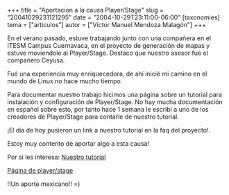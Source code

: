+++
title = "Aportacion a la causa Player/Stage"
slug = "20041029231121295"
date = "2004-10-29T23:11:00-06:00"
[taxonomies]
tema = ["articulos"]
autor = ["Víctor Manuel Mendoza Malagón"]
+++

En el verano pasado, estuve trabajando junto con una compañera en el
ITESM Campus Cuernavaca, en el proyecto de generación de mapas y estuve
moviendole al Player/Stage. Destaco que nuestro asesor fue el compañero
Ceyusa.

<!-- more -->
Fué una experiencia muy enriquecedora, de ahí inicié mi camino en el
mundo de Linux no hace mucho tiempo.

Para documentar nuestro trabajo hicimos una página sobre un tutorial
para instalación y configuración de Player/Stage. No hay mucha
documentación en español sobre esto, por tanto hace 1 semana le escribí
a uno de los creadores de Player/Stage para contarle de nuestro
tutorial.

¡El día de hoy pusieron un link a nuestro tutorial en la faq del
proyecto!.

Estoy muy contento de aportar algo a esta causa!

Por si les interesa:
[Nuestro tutorial](http://laplace.cva.itesm.mx:8000/pstut/)

[Página de player/stage](http://playerstage.sourceforge.net/)

!!Un aporte mexicano!! =)
